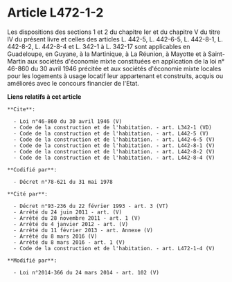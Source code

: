 # Article L472-1-2

Les dispositions des sections 1 et 2 du chapitre Ier et du chapitre V du titre IV du présent livre et celles des articles L.
442-5, L. 442-6-5, L. 442-8-1, L. 442-8-2, L. 442-8-4 et L. 342-1 à L. 342-17 sont applicables en Guadeloupe, en Guyane, à la
Martinique, à La Réunion, à Mayotte et à Saint-Martin aux sociétés d'économie mixte constituées en application de la loi n°
46-860 du 30 avril 1946 précitée et aux sociétés d'économie mixte locales pour les logements à usage locatif leur appartenant
et construits, acquis ou améliorés avec le concours financier de l'Etat.

**Liens relatifs à cet article**

	**Cite**:

	  - Loi n°46-860 du 30 avril 1946 (V)
	  - Code de la construction et de l'habitation. - art. L342-1 (VD)
	  - Code de la construction et de l'habitation. - art. L442-5 (V)
	  - Code de la construction et de l'habitation. - art. L442-6-5 (V)
	  - Code de la construction et de l'habitation. - art. L442-8-1 (V)
	  - Code de la construction et de l'habitation. - art. L442-8-2 (V)
	  - Code de la construction et de l'habitation. - art. L442-8-4 (V)

	**Codifié par**:

	  - Décret n°78-621 du 31 mai 1978

	**Cité par**:

	  - Décret n°93-236 du 22 février 1993 - art. 3 (VT)
	  - Arrêté du 24 juin 2011 - art. (V)
	  - Arrêté du 28 novembre 2011 - art. 1 (V)
	  - Arrêté du 4 janvier 2012 - art. (V)
	  - Arrêté du 11 février 2013 - art. Annexe (V)
	  - Arrêté du 8 mars 2016 (V)
	  - Arrêté du 8 mars 2016 - art. 1 (V)
	  - Code de la construction et de l'habitation. - art. L472-1-4 (V)

	**Modifié par**:

	  - Loi n°2014-366 du 24 mars 2014 - art. 102 (V)
